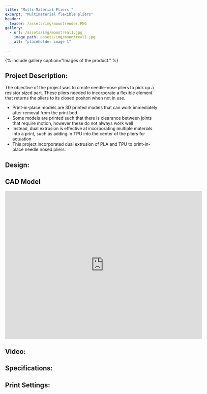```yaml
---
title: "Multi-Material Pliers "
excerpt: "Multimaterial flexible pliers"
header:
  teaser: /assets/img/mountrender.PNG
gallery:
  - url: /assets/img/mountreal1.jpg
    image_path: assets/img/mountreal1.jpg
    alt: "placeholder image 1"
 
---
```

{% include gallery caption="Images of the product." %}

## Project Description: 
The objective of the project was to create needle-nose pliers to pick up a resistor sized part. These pliers needed to incorporate a flexible element that returns the pliers to its closed positon when not in use. 
  * Print-in-place models are 3D printed models that can work immediately after removal from the print bed
  * Some models are printed such that there is clearance between joints that require motion, however these do not always work well
  * Instead, dual extrusion is effective at incorporating multiple materials into a print, such as adding in TPU into the center of the pliers for actuation
  * This project incorporated dual extrusion of PLA and TPU to print-in-place needle nosed pliers. 
  

## Design:


## CAD Model
<iframe src="https://vanderbilt643.autodesk360.com/shares/public/SH512d4QTec90decfa6ebe9b022c34aef481?mode=embed" width="640" height="480" allowfullscreen="true" webkitallowfullscreen="true" mozallowfullscreen="true"  frameborder="0"></iframe>

## Video:

## Specifications:

## Print Settings:

